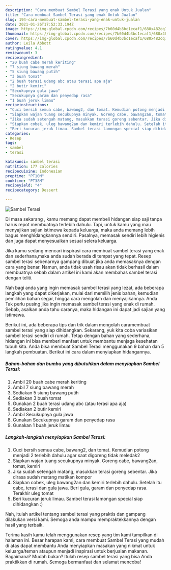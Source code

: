 ```yaml
---
description: "Cara membuat Sambel Terasi yang enak Untuk Jualan"
title: "Cara membuat Sambel Terasi yang enak Untuk Jualan"
slug: 194-cara-membuat-sambel-terasi-yang-enak-untuk-jualan
date: 2021-01-26T17:52:33.194Z
image: https://img-global.cpcdn.com/recipes/7b60d4b3bc1ecaf1/680x482cq70/sambel-terasi-foto-resep-utama.jpg
thumbnail: https://img-global.cpcdn.com/recipes/7b60d4b3bc1ecaf1/680x482cq70/sambel-terasi-foto-resep-utama.jpg
cover: https://img-global.cpcdn.com/recipes/7b60d4b3bc1ecaf1/680x482cq70/sambel-terasi-foto-resep-utama.jpg
author: Leila Abbott
ratingvalue: 4.1
reviewcount: 3
recipeingredient:
- "20 buah cabe merah keriting"
- "7 siung bawang merah"
- "5 siung bawang putih"
- "3 buah tomat"
- "2 buah terasi udang abc atau terasi apa aja"
- "2 butir kemiri"
- "Secukupnya gula jawa"
- "Secukupnya garam dan penyedap rasa"
- "1 buah jeruk limau"
recipeinstructions:
- "Cuci bersih semua cabe, bawang2, dan tomat. Kemudian potong menjadi 2 terlebih dahulu agar saat digoreng tidak meledak2"
- "Siapkan wajan tuang secukupnya minyak. Goreng cabe, bawang2an, tomat, kemiri"
- "Jika sudah setengah matang, masukkan terasi goreng sebentar. Jika dirasa sudah matang matikan kompor"
- "Siapkan cobek, uleg bawang2an dan kemiri terlebih dahulu. Setelah itu cabe, terasi dan gula jawa. Beri gula, garam dan penyedap rasa. Terakhir uleg tomat"
- "Beri kucuran jeruk limau. Sambel terasi lamongan special siap dihidangkan :)"
categories:
- Resep
tags:
- sambel
- terasi

katakunci: sambel terasi 
nutrition: 177 calories
recipecuisine: Indonesian
preptime: "PT10M"
cooktime: "PT38M"
recipeyield: "4"
recipecategory: Dessert

---
```



![Sambel Terasi](https://img-global.cpcdn.com/recipes/7b60d4b3bc1ecaf1/680x482cq70/sambel-terasi-foto-resep-utama.jpg)

Di masa  sekarang , kamu memang dapat membeli hidangan siap saji tanpa harus repot membuatnya terlebih dahulu. Tapi, untuk kamu yang mau menyajikan sajian istimewa kepada keluarga, maka anda memang lebih bagus menghidangkannya sendiri. Pasalnya, memasak sendiri lebih higienis dan juga dapat menyesuaikan sesuai selera keluarga.

Jika kamu sedang mencari inspirasi cara membuat sambel terasi yang enak dan sederhana,maka anda sudah berada di tempat yang tepat. Resep sambel terasi  sebenarnya gampang dibuat jika anda memasaknya dengan cara yang benar. Namun, anda tidak usah risau akan tidak berhasil dalam membuatnya 
sebab dalam artikel ini kami akan membahas sambel terasi dengan teliti.  



Nah bagi anda yang ingin memasak sambel terasi yang lezat, ada beberapa langkah yang dapat dikerjakan, mulai dari memilih jenis bahan, kemudian pemilihan bahan segar, hingga cara mengolah dan menyajikannya. Anda Tak perlu pusing jika ingin memasak sambel terasi yang enak di rumah. Sebab, asalkan anda  tahu caranya, maka hidangan ini dapat jadi sajian yang istimewa.

Berikut ini, ada beberapa tips dan trik dalam mengolah caramembuat sambel terasi yang siap dihidangkan. Sekarang, yuk kita coba variasikan sambel terasi sendiri di rumah. Tetap dengan bahan yang sederhana, hidangan ini bisa memberi manfaat untuk membantu menjaga kesehatan tubuh kita. Anda bisa membuat Sambel Terasi menggunakan 9 bahan dan 5 langkah pembuatan. Berikut ini cara dalam menyiapkan hidangannya.

<!--inarticleads1-->

##### Bahan-bahan dan bumbu yang dibutuhkan dalam menyiapkan Sambel Terasi:

1. Ambil 20 buah cabe merah keriting
1. Ambil 7 siung bawang merah
1. Sediakan 5 siung bawang putih
1. Sediakan 3 buah tomat
1. Gunakan 2 buah terasi udang abc (atau terasi apa aja)
1. Sediakan 2 butir kemiri
1. Ambil Secukupnya gula jawa
1. Gunakan Secukupnya garam dan penyedap rasa
1. Gunakan 1 buah jeruk limau




<!--inarticleads2-->

##### Langkah-langkah menyiapkan Sambel Terasi:

1. Cuci bersih semua cabe, bawang2, dan tomat. Kemudian potong menjadi 2 terlebih dahulu agar saat digoreng tidak meledak2
1. Siapkan wajan tuang secukupnya minyak. Goreng cabe, bawang2an, tomat, kemiri
1. Jika sudah setengah matang, masukkan terasi goreng sebentar. Jika dirasa sudah matang matikan kompor
1. Siapkan cobek, uleg bawang2an dan kemiri terlebih dahulu. Setelah itu cabe, terasi dan gula jawa. Beri gula, garam dan penyedap rasa. Terakhir uleg tomat
1. Beri kucuran jeruk limau. Sambel terasi lamongan special siap dihidangkan :)




Nah, itulah artikel tentang  sambel terasi  yang praktis dan gampang dilakukan versi kami. Semoga anda mampu mempraktekkannya dengan hasil yang terbaik. 

Terima kasih kamu telah menggunakan resep yang tim kami tampilkan di halaman ini. Besar harapan kami, cara membuat  Sambel Terasi yang mudah di atas dapat membantu Anda menyiapkan masakan yang nikmat untuk keluarga/teman ataupun menjadi inspirasi untuk berjualan makanan. Bagaimana? Mudah bukan? Itulah resep sambel terasi yang bisa Anda praktikkan di rumah. Semoga bermanfaat dan selamat mencoba!

